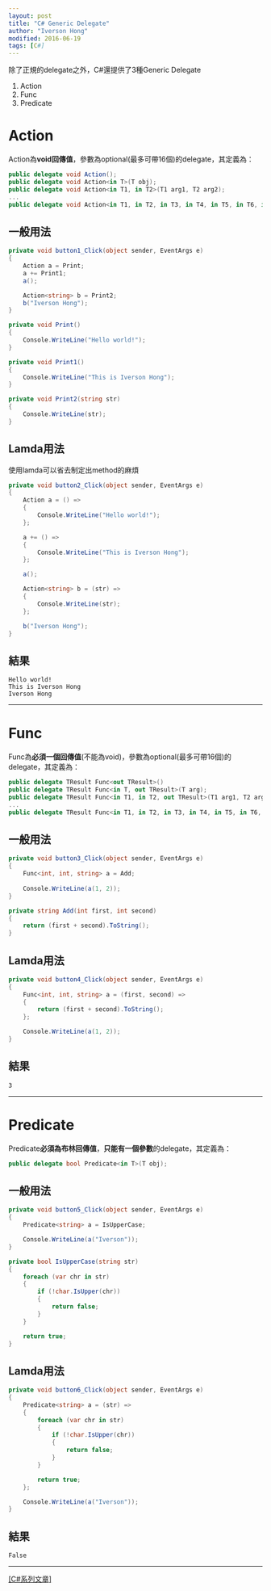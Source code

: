 ```yaml
---
layout: post
title: "C# Generic Delegate"
author: "Iverson Hong"
modified: 2016-06-19
tags: [C#]
---
```


除了正規的delegate之外，C#還提供了3種Generic Delegate

1. Action
2. Func
3. Predicate

# Action #

Action為**void回傳值**，參數為optional(最多可帶16個)的delegate，其定義為：

~~~csharp
public delegate void Action();
public delegate void Action<in T>(T obj);
public delegate void Action<in T1, in T2>(T1 arg1, T2 arg2);
...
public delegate void Action<in T1, in T2, in T3, in T4, in T5, in T6, in T7, in T8, in T9, in T10, in T11, in T12, in T13, in T14, in T15, in T16>(T1 arg1, T2 arg2, T3 arg3, T4 arg4, T5 arg5, T6 arg6, T7 arg7, T8 arg8, T9 arg9, T10 arg10, T11 arg11, T12 arg12, T13 arg13, T14 arg14, T15 arg15, T16 arg16);
~~~

## 一般用法 ##

~~~csharp
private void button1_Click(object sender, EventArgs e)
{
    Action a = Print;
    a += Print1;
    a();

    Action<string> b = Print2;
    b("Iverson Hong");
}

private void Print()
{
    Console.WriteLine("Hello world!");
}

private void Print1()
{
    Console.WriteLine("This is Iverson Hong");
}

private void Print2(string str)
{
    Console.WriteLine(str);
}
~~~

## Lamda用法 ##

使用lamda可以省去制定出method的麻煩

~~~csharp
private void button2_Click(object sender, EventArgs e)
{
    Action a = () =>
    {
        Console.WriteLine("Hello world!");
    };

    a += () =>
    {
        Console.WriteLine("This is Iverson Hong");
    };

    a();

    Action<string> b = (str) =>
    {
        Console.WriteLine(str);
    };

    b("Iverson Hong");
}
~~~

## 結果 ##

    Hello world!
    This is Iverson Hong
    Iverson Hong

----------

# Func #

Func為**必須一個回傳值**(不能為void)，參數為optional(最多可帶16個)的delegate，其定義為：

~~~csharp
public delegate TResult Func<out TResult>()
public delegate TResult Func<in T, out TResult>(T arg);
public delegate TResult Func<in T1, in T2, out TResult>(T1 arg1, T2 arg2);
...
public delegate TResult Func<in T1, in T2, in T3, in T4, in T5, in T6, in T7, in T8, in T9, in T10, in T11, in T12, in T13, in T14, in T15, in T16, out TResult>(T1 arg1, T2 arg2, T3 arg3, T4 arg4, T5 arg5, T6 arg6, T7 arg7, T8 arg8, T9 arg9, T10 arg10, T11 arg11, T12 arg12, T13 arg13, T14 arg14, T15 arg15, T16 arg16);
~~~

## 一般用法 ##

~~~csharp
private void button3_Click(object sender, EventArgs e)
{
    Func<int, int, string> a = Add;
    
    Console.WriteLine(a(1, 2));
}

private string Add(int first, int second)
{
    return (first + second).ToString();
}
~~~

## Lamda用法 ##

~~~csharp
private void button4_Click(object sender, EventArgs e)
{
    Func<int, int, string> a = (first, second) =>
    {
        return (first + second).ToString();
    };

    Console.WriteLine(a(1, 2));
}
~~~

## 結果 ##

    3

----------

# Predicate #

Predicate**必須為布林回傳值**，**只能有一個參數**的delegate，其定義為：

~~~csharp
public delegate bool Predicate<in T>(T obj);
~~~

## 一般用法 ##

~~~csharp
private void button5_Click(object sender, EventArgs e)
{
    Predicate<string> a = IsUpperCase;

    Console.WriteLine(a("Iverson"));
}

private bool IsUpperCase(string str)
{
    foreach (var chr in str)
    {
        if (!char.IsUpper(chr))
        {
            return false;
        }
    }

    return true;
}
~~~

## Lamda用法 ##

~~~csharp
private void button6_Click(object sender, EventArgs e)
{
    Predicate<string> a = (str) =>
    {
        foreach (var chr in str)
        {
            if (!char.IsUpper(chr))
            {
                return false;
            }
        }

        return true;
    };

    Console.WriteLine(a("Iverson"));
}
~~~

## 結果 ##

    False

----------

[[C#系列文章]](http://iverson127.github.io/tags/#C#)
